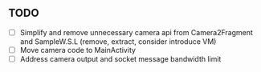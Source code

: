 ## TODO
- [ ] Simplify and remove unnecessary camera api from Camera2Fragment and SampleW.S.L (remove, extract, consider introduce VM)
- [ ] Move camera code to MainActivity
- [ ] Address camera output and socket message bandwidth limit
